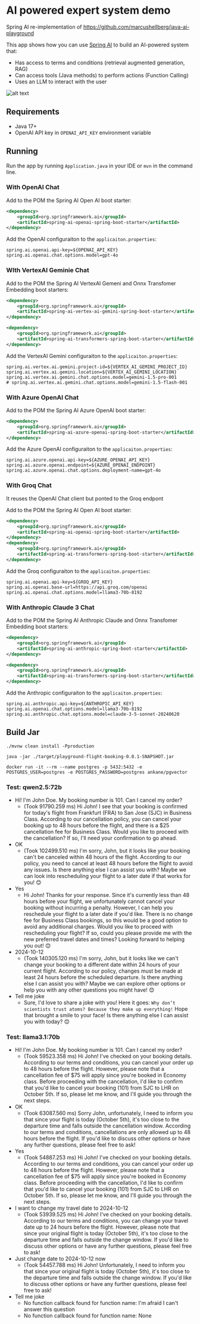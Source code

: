 # AI powered expert system demo

Spring AI re-implementation of https://github.com/marcushellberg/java-ai-playground

This app shows how you can use [Spring AI](https://github.com/spring-projects/spring-ai) to build an AI-powered system that:

- Has access to terms and conditions (retrieval augmented generation, RAG)
- Can access tools (Java methods) to perform actions (Function Calling)
- Uses an LLM to interact with the user

![alt text](diagram.jpg)

## Requirements

- Java 17+
- OpenAI API key in `OPENAI_API_KEY` environment variable

## Running

Run the app by running `Application.java` in your IDE or `mvn` in the command line.

### With OpenAI Chat

Add to the POM the Spring AI Open AI boot starter:

```xml
<dependency>
    <groupId>org.springframework.ai</groupId>
    <artifactId>spring-ai-openai-spring-boot-starter</artifactId>
</dependency>
```

Add the OpenAI configuraiton to the `applicaiton.properties`:

```
spring.ai.openai.api-key=${OPENAI_API_KEY}
spring.ai.openai.chat.options.model=gpt-4o
```

### WIth VertexAI Geminie Chat

Add to the POM the Spring AI VertexAI Gemeni and Onnx Transfomer Embedding boot starters:

```xml
<dependency>
    <groupId>org.springframework.ai</groupId>
    <artifactId>spring-ai-vertex-ai-gemini-spring-boot-starter</artifactId>
</dependency>

<dependency>
    <groupId>org.springframework.ai</groupId>
    <artifactId>spring-ai-transformers-spring-boot-starter</artifactId>
</dependency>
```

Add the VertexAI Gemini configuraiton to the `applicaiton.properties`:

```
spring.ai.vertex.ai.gemini.project-id=${VERTEX_AI_GEMINI_PROJECT_ID}
spring.ai.vertex.ai.gemini.location=${VERTEX_AI_GEMINI_LOCATION}
spring.ai.vertex.ai.gemini.chat.options.model=gemini-1.5-pro-001
# spring.ai.vertex.ai.gemini.chat.options.model=gemini-1.5-flash-001
```

### With Azure OpenAI Chat

Add to the POM the Spring AI Azure OpenAI boot starter:

```xml
<dependency>
    <groupId>org.springframework.ai</groupId>
    <artifactId>spring-ai-azure-openai-spring-boot-starter</artifactId>
</dependency>
```

Add the Azure OpenAI configuraiton to the `applicaiton.properties`:

```
spring.ai.azure.openai.api-key=${AZURE_OPENAI_API_KEY}
spring.ai.azure.openai.endpoint=${AZURE_OPENAI_ENDPOINT}
spring.ai.azure.openai.chat.options.deployment-name=gpt-4o
```

### With Groq Chat

It reuses the OpenAI Chat client but ponted to the Groq endpont

Add to the POM the Spring AI Open AI boot starter:

```xml
<dependency>
    <groupId>org.springframework.ai</groupId>
    <artifactId>spring-ai-openai-spring-boot-starter</artifactId>
</dependency>
<dependency>
    <groupId>org.springframework.ai</groupId>
    <artifactId>spring-ai-transformers-spring-boot-starter</artifactId>
</dependency>
```

Add the Groq configuraiton to the `applicaiton.properties`:

```
spring.ai.openai.api-key=${GROQ_API_KEY}
spring.ai.openai.base-url=https://api.groq.com/openai
spring.ai.openai.chat.options.model=llama3-70b-8192
```

### With Anthropic Claude 3 Chat

Add to the POM the Spring AI Anthropic Claude and Onnx Transfomer Embedding boot starters:

```xml
<dependency>
    <groupId>org.springframework.ai</groupId>
    <artifactId>spring-ai-anthropic-spring-boot-starter</artifactId>
</dependency>

<dependency>
    <groupId>org.springframework.ai</groupId>
    <artifactId>spring-ai-transformers-spring-boot-starter</artifactId>
</dependency>
```

Add the Anthropic configuraiton to the `applicaiton.properties`:

```
spring.ai.anthropic.api-key=${ANTHROPIC_API_KEY}
spring.ai.openai.chat.options.model=llama3-70b-8192
spring.ai.anthropic.chat.options.model=claude-3-5-sonnet-20240620
```


## Build Jar

```shell
./mvnw clean install -Pproduction
```

```shell
java -jar ./target/playground-flight-booking-0.0.1-SNAPSHOT.jar
```


```
docker run -it --rm --name postgres -p 5432:5432 -e POSTGRES_USER=postgres -e POSTGRES_PASSWORD=postgres ankane/pgvector
```

### Test: qwen2.5:72b
- Hi! I'm John Doe. My booking number is 101. Can I cancel my order?
  - (Took 91790.259 ms) Hi John! I see that your booking is confirmed for today's flight from Frankfurt (FRA) to San Jose (SJC) in Business Class. According to our cancellation policy, you can cancel your booking up to 48 hours before the flight, and there is a $25 cancellation fee for Business Class. Would you like to proceed with the cancellation? If so, I'll need your confirmation to go ahead.
- OK
  - (Took 102499.510 ms) I'm sorry, John, but it looks like your booking can't be canceled within 48 hours of the flight. According to our policy, you need to cancel at least 48 hours before the flight to avoid any issues. Is there anything else I can assist you with? Maybe we can look into rescheduling your flight to a later date if that works for you! 😊
- Yes
  - Hi John! Thanks for your response. Since it's currently less than 48 hours before your flight, we unfortunately cannot cancel your booking without incurring a penalty. However, I can help you reschedule your flight to a later date if you'd like. There is no change fee for Business Class bookings, so this would be a good option to avoid any additional charges. Would you like to proceed with rescheduling your flight? If so, could you please provide me with the new preferred travel dates and times? Looking forward to helping you out! 😊
- 2024-10-12
  - (Took 140305.120 ms) I'm sorry, John, but it looks like we can't change your booking to a different date within 24 hours of your current flight. According to our policy, changes must be made at least 24 hours before the scheduled departure. Is there anything else I can assist you with? Maybe we can explore other options or help you with any other questions you might have! 😊
- Tell me joke
  - Sure, I'd love to share a joke with you! Here it goes: `Why don’t scientists trust atoms? Because they make up everything!` Hope that brought a smile to your face! Is there anything else I can assist you with today? 😊

### Test: llama3.1:70b
- Hi! I'm John Doe. My booking number is 101. Can I cancel my order?
  - (Took 59523.358 ms) Hi John! I've checked on your booking details. According to our terms and conditions, you can cancel your order up to 48 hours before the flight. However, please note that a cancellation fee of $75 will apply since you're booked in Economy class. Before proceeding with the cancellation, I'd like to confirm that you'd like to cancel your booking (101) from SJC to LHR on October 5th. If so, please let me know, and I'll guide you through the next steps.
- OK
  - (Took 63087.560 ms) Sorry John, unfortunately, I need to inform you that since your flight is today (October 5th), it's too close to the departure time and falls outside the cancellation window. According to our terms and conditions, cancellations are only allowed up to 48 hours before the flight. If you'd like to discuss other options or have any further questions, please feel free to ask!
- Yes
  - (Took 54887.253 ms) Hi John! I've checked on your booking details. According to our terms and conditions, you can cancel your order up to 48 hours before the flight. However, please note that a cancellation fee of $75 will apply since you're booked in Economy class. Before proceeding with the cancellation, I'd like to confirm that you'd like to cancel your booking (101) from SJC to LHR on October 5th. If so, please let me know, and I'll guide you through the next steps.
- I want to change my travel date to 2024-10-12
  - (Took 53939.525 ms) Hi John! I've checked on your booking details. According to our terms and conditions, you can change your travel date up to 24 hours before the flight. However, please note that since your original flight is today (October 5th), it's too close to the departure time and falls outside the change window. If you'd like to discuss other options or have any further questions, please feel free to ask!
- Just change date to 2024-10-12 now
  - (Took 54457.788 ms) Hi John! Unfortunately, I need to inform you that since your original flight is today (October 5th), it's too close to the departure time and falls outside the change window. If you'd like to discuss other options or have any further questions, please feel free to ask!
- Tell me joke
  - No function callback found for function name: I'm afraid I can't answer this question
  - No function callback found for function name: None
